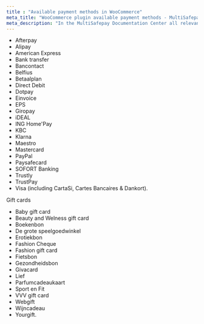 ```yaml
---
title : "Available payment methods in WooCommerce"
meta_title: "WooCommerce plugin available payment methods - MultiSafepay Documentation Center"
meta_description: "In the MultiSafepay Documentation Center all relevant information regarding our Plugins and API. As well as Support pages for Payment Method, Tools and General Questions. You can also find the contact details of our Support Team and Integration Team."
---
```

+ Afterpay
+ Alipay
+ American Express
+ Bank transfer
+ Bancontact
+ Belfius
+ Betaalplan
+ Direct Debit
+ Dotpay
+ Einvoice
+ EPS
+ Giropay
+ iDEAL
+ ING Home'Pay
+ KBC
+ Klarna
+ Maestro
+ Mastercard
+ PayPal
+ Paysafecard
+ SOFORT Banking
+ Trustly
+ TrustPay
+ Visa (including CartaSi, Cartes Bancaires & Dankort).

Gift cards

+ Baby gift card
+ Beauty and Welness gift card
+ Boekenbon
+ De grote speelgoedwinkel
+ Erotiekbon
+ Fashion Cheque
+ Fashion gift card
+ Fietsbon
+ Gezondheidsbon
+ Givacard
+ Lief
+ Parfumcadeaukaart
+ Sport en Fit
+ VVV gift card
+ Webgift
+ Wijncadeau
+ Yourgift.
